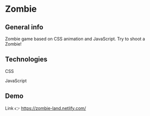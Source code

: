 # Zombie

## General info
Zombie game based on CSS animation and JavaScript. Try to shoot a Zombie!

## Technologies

CSS

JavaScript

## Demo

Link 👉 https://zombie-land.netlify.com/
